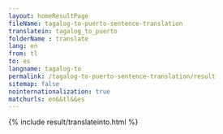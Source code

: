 ```yaml
---
layout: homeResultPage
fileName: tagalog-to-puerto-sentence-translation
translatein: tagalog_to_puerto
folderName : translate
lang: en
from: tl
to: es
langname: tagalog-to
permalink: /tagalog-to-puerto-sentence-translation/result
sitemap: false
nointernationalization: true
matchurls: en&&tl&&es
---
```

{% include result/translateinto.html %}

<script src="/js/result/translation.js" data-foldername="{{page.folderName}}" data-lang="{{page.lang}}"></script>
